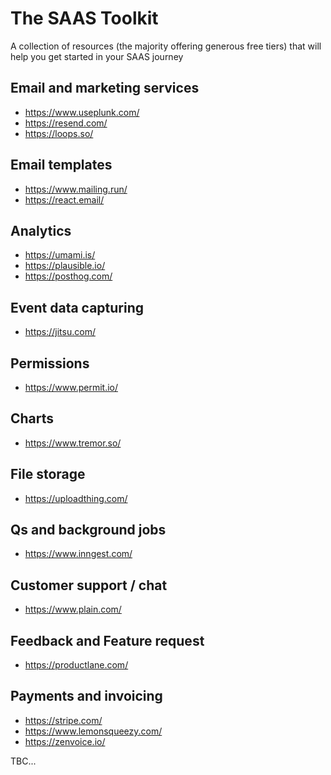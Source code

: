 # The SAAS Toolkit
A collection of resources (the majority offering generous free tiers) that will help you get started in your SAAS journey

## Email and marketing services
- https://www.useplunk.com/
- https://resend.com/
- https://loops.so/

## Email templates
- https://www.mailing.run/
- https://react.email/

## Analytics
- https://umami.is/
- https://plausible.io/
- https://posthog.com/

## Event data capturing
- https://jitsu.com/

## Permissions
- https://www.permit.io/

## Charts
- https://www.tremor.so/

## File storage
- https://uploadthing.com/

## Qs and background jobs
- https://www.inngest.com/

## Customer support / chat
- https://www.plain.com/

## Feedback and Feature request
- https://productlane.com/

## Payments and invoicing
- https://stripe.com/
- https://www.lemonsqueezy.com/
- https://zenvoice.io/


TBC...
